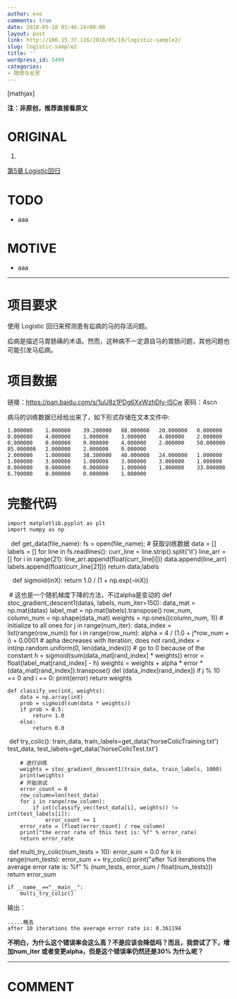 ```yaml
---
author: evo
comments: true
date: 2018-05-10 01:46:24+00:00
layout: post
link: http://106.15.37.116/2018/05/10/logistic-sample2/
slug: logistic-sample2
title: ''
wordpress_id: 5499
categories:
- 随想与反思
---
```


<!-- more -->

[mathjax]

**注：非原创，推荐直接看原文**


# ORIGINAL






  1.


[第5章 Logistic回归](http://ml.apachecn.org/mlia/logistic-regress/)







# TODO






  * aaa




# MOTIVE






  * aaa





* * *





# 项目要求


使用 Logistic 回归来预测患有疝病的马的存活问题。

疝病是描述马胃肠痛的术语。然而，这种病不一定源自马的胃肠问题，其他问题也可能引发马疝病。


# 项目数据


链接：https://pan.baidu.com/s/1uU8z1PDg6XxWzhDIy-lSCw 密码：4scn

病马的训练数据已经给出来了，如下形式存储在文本文件中:


    1.000000    1.000000    39.200000   88.000000   20.000000   0.000000    0.000000    4.000000    1.000000    3.000000    4.000000    2.000000    0.000000    0.000000    0.000000    4.000000    2.000000    50.000000   85.000000   2.000000    2.000000    0.000000
    2.000000    1.000000    38.300000   40.000000   24.000000   1.000000    1.000000    3.000000    1.000000    3.000000    3.000000    1.000000    0.000000    0.000000    0.000000    1.000000    1.000000    33.000000   6.700000    0.000000    0.000000    1.000000





# 完整代码




    import matplotlib.pyplot as plt
    import numpy as np


​
​
    def get_data(file_name):
        fs = open(file_name);
        # 获取训练数据
        data = []
        labels = []
        for line in fs.readlines():
            curr_line = line.strip().split('\t')
            line_arr = []
            for i in range(21):
                line_arr.append(float(curr_line[i]))
            data.append(line_arr)
            labels.append(float(curr_line[21]))
        return data,labels


​
​
​
    def sigmoid(inX):
        return 1.0 / (1 + np.exp(-inX))


​
    # 这也是一个随机梯度下降的方法，不过alpha是变动的
    def stoc_gradient_descent1(datas, labels, num_iter=150):
        data_mat = np.mat(datas)
        label_mat = np.mat(labels).transpose()
        row_num, column_num = np.shape(data_mat)
        weights = np.ones((column_num, 1))  # initialize to all ones
        for j in range(num_iter):
            data_index = list(range(row_num))
            for i in range(row_num):
                alpha = 4 / (1.0 + j*row_num + i) + 0.0001  # apha decreases with iteration, does not
                rand_index = int(np.random.uniform(0, len(data_index)))  # go to 0 because of the constant
                h = sigmoid(sum(data_mat[rand_index] * weights))
                error = float(label_mat[rand_index] - h)
                weights = weights + alpha * error * (data_mat[rand_index]).transpose()
                del (data_index[rand_index])
                if j % 10 == 0 and i == 0:
                    print(error)
        return weights

    def classify_vec(inX, weights):
        data = np.array(inX)
        prob = sigmoid(sum(data * weights))
        if prob > 0.5:
            return 1.0
        else:
            return 0.0


​
    def try_colic():
        train_data, train_labels=get_data('horseColicTraining.txt')
        test_data, test_labels=get_data('horseColicTest.txt')

        # 进行训练
        weights = stoc_gradient_descent1(train_data, train_labels, 1000)
        print(weights)
        # 开始测试
        error_count = 0
        row_column=len(test_data)
        for i in range(row_column):
            if int(classify_vec(test_data[i], weights)) != int(test_labels[i]):
                error_count += 1
        error_rate = (float(error_count) / row_column)
        print("the error rate of this test is: %f" % error_rate)
        return error_rate


​
    def multi_try_colic(num_tests = 10):
        error_sum = 0.0
        for k in range(num_tests):
            error_sum += try_colic()
        print("after %d iterations the average error rate is: %f" % (num_tests, error_sum / float(num_tests)))
        return error_sum

    if __name__=="__main__":
        multi_try_colic()


输出：


    .....略去
    after 10 iterations the average error rate is: 0.361194


**不明白，为什么这个错误率会这么高？不是应该会降低吗？而且，我尝试了下，增加num_iter 或者变更alpha，但是这个错误率仍然还是30% 为什么呢？**









* * *





# COMMENT

